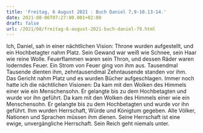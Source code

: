 ```yaml
---
title: 'Freitag, 6 August 2021 : Buch Daniel 7,9-10.13-14.'
date: 2021-08-06T07:27:00.001+02:00
draft: false
url: /2021/08/freitag-6-august-2021-buch-daniel-79.html
---
```


Ich, Daniel, sah in einer nächtlichen Vision: Throne wurden aufgestellt, und ein Hochbetagter nahm Platz. Sein Gewand war weiß wie Schnee, sein Haar wie reine Wolle. Feuerflammen waren sein Thron, und dessen Räder waren loderndes Feuer. Ein Strom von Feuer ging von ihm aus. Tausendmal Tausende dienten ihm, zehntausendmal Zehntausende standen vor ihm. Das Gericht nahm Platz und es wurden Bücher aufgeschlagen. Immer noch hatte ich die nächtlichen Visionen: Da kam mit den Wolken des Himmels einer wie ein Menschensohn. Er gelangte bis zu dem Hochbetagten und wurde vor ihn geführt. Da kam mit den Wolken des Himmels einer wie ein Menschensohn. Er gelangte bis zu dem Hochbetagten und wurde vor ihn geführt. Ihm wurden Herrschaft, Würde und Königtum gegeben. Alle Völker, Nationen und Sprachen müssen ihm dienen. Seine Herrschaft ist eine ewige, unvergängliche Herrschaft. Sein Reich geht niemals unter.